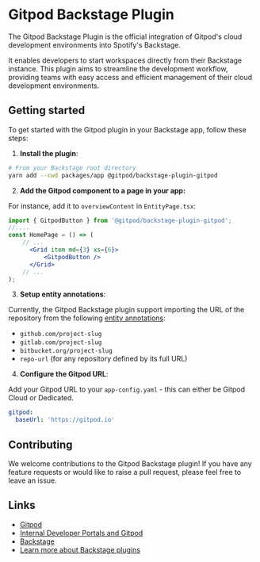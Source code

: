 # Gitpod Backstage Plugin

The Gitpod Backstage Plugin is the official integration of Gitpod's cloud development environments into Spotify's Backstage. 

It enables developers to start workspaces directly from their Backstage instance. This plugin aims to streamline the development workflow, providing teams with easy access and efficient management of their cloud development environments.

## Getting started

To get started with the Gitpod plugin in your Backstage app, follow these steps:

1. **Install the plugin**:

```bash
# From your Backstage root directory
yarn add --cwd packages/app @gitpod/backstage-plugin-gitpod
```

2. **Add the Gitpod component to a page in your app:**

For instance, add it to `overviewContent` in `EntityPage.tsx`:

```jsx 
import { GitpodButton } from '@gitpod/backstage-plugin-gitpod';
//....
const HomePage = () => (
    // ...
      <Grid item md={3} xs={6}>
          <GitpodButton />
      </Grid>
    // ... 
);
```

3. **Setup entity annotations**:

Currently, the Gitpod Backstage plugin support importing the URL of the repository from the following [entity annotations](https://backstage.io/docs/features/software-catalog/descriptor-format#annotations-optional):

- `github.com/project-slug`
- `gitlab.com/project-slug`
- `bitbucket.org/project-slug`
- `repo-url` (for any repository defined by its full URL)

4. **Configure the Gitpod URL**:

Add your Gitpod URL to your `app-config.yaml` - this can either be Gitpod Cloud or Dedicated.

```yaml
gitpod:
  baseUrl: 'https://gitpod.io'
```

## Contributing

We welcome contributions to the Gitpod Backstage plugin! If you have any feature requests or would like to raise a pull request, please feel free to leave an issue.

## Links

- [Gitpod](https://www.gitpod.io)
- [Internal Developer Portals and Gitpod](https://www.gitpod.io/docs/integrations/internal-developer-portals)
- [Backstage](https://backstage.io)
- [Learn more about Backstage plugins](https://backstage.io/docs/plugins/)
